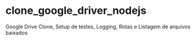 # clone_google_driver_nodejs
 Google Drive Clone, Setup de testes, Logging, Rotas e Listagem de arquivos baixados
